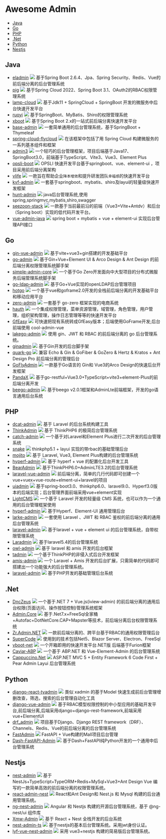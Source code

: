 # Awesome Admin

- [Java](#Java)
- [Go](#Go)
- [PHP](#PHP)
- [.Net](#Net)
- [Python](#Python)
- [Nestjs](#Nestjs)

## Java

- [eladmin](https://github.com/elunez/eladmin) ![](https://img.shields.io/github/stars/elunez/eladmin.svg?style=social&label=Star) 基于Spring Boot 2.6.4、Jpa、Spring Security、Redis、Vue的前后端分离的后台管理系统
- [pig](https://github.com/pig-mesh/pig) ![](https://img.shields.io/github/stars/pig-mesh/pig.svg?style=social&label=Star) 基于Spring Cloud 2022、Spring Boot 3.1、OAuth2的RBAC权限管理系统
- [lamp-cloud](https://github.com/dromara/lamp-cloud) ![](https://img.shields.io/github/stars/dromara/lamp-cloud.svg?style=social&label=Star) 基于Jdk11 + SpringCloud + SpringBoot 开发的微服务中后台快速开发平台
- [ruoyi](https://github.com/yangzongzhuan/RuoYi) ![](https://img.shields.io/github/stars/yangzongzhuan/RuoYi.svg?style=social&label=Star) 基于SpringBoot、MyBatis、Shiro的权限管理系统
- [xboot](https://github.com/Exrick/xboot) ![](https://img.shields.io/github/stars/Exrick/xboot.svg?style=social&label=Star) 基于Spring Boot 2.x的一站式前后端分离快速开发平台
- [base-admin](https://github.com/huanzi-qch/base-admin) ![](https://img.shields.io/github/stars/huanzi-qch/base-admin.svg?style=social&label=Star) 一套简单通用的后台管理系统，基于SpringBoot + Thymeleaf
- [spring-cloud-flycloud](https://github.com/mxdldev/spring-cloud-flycloud) ![](https://img.shields.io/github/stars/mxdldev/spring-cloud-flycloud.svg?style=social&label=Star) 在该框架中包括了用 Spring Cloud 构建微服务的一系列基本组件和框架
- [admin3](https://github.com/cjbi/admin3) ![](https://img.shields.io/github/stars/cjbi/admin3.svg?style=social&label=Star) 一个轻巧的后台管理框架，项目后端基于Java17、SpringBoot3.0，前端基于TypeScript、Vite3、Vue3、Element Plus
- [opsli-boot](https://github.com/hiparker/opsli-boot) ![](https://img.shields.io/github/stars/hiparker/opsli-boot.svg?style=social&label=Star) OPSLI 快速开发平台基于springboot、vue、element-ui ，项目采用前后端分离架构
- [vlife](https://github.com/wwwlike/vlife) ![](https://img.shields.io/github/stars/wwwlike/vlife.svg?style=social&label=Star) 一款旨在帮助企业`降本增效`和提升研发团队`幸福感`的快速开发平台
- [kvf-admin](https://github.com/kalvinGit/kvf-admin) ![](https://img.shields.io/github/stars/kalvinGit/kvf-admin.svg?style=social&label=Star) 一套基于springboot、mybatis、shiro及layui的轻量级快速开发框架
- [hunt-admin](https://github.com/Ouyangan/hunt-admin) ![](https://img.shields.io/github/stars/Ouyangan/hunt-admin.svg?style=social&label=Star) java后台管理系统,使用spring,springmvc,mybatis,shiro,swagger
- [seezoon-stack](https://github.com/734839030/seezoon-stack) ![](https://img.shields.io/github/stars/734839030/seezoon-stack.svg?style=social&label=Star) 一款基于当前最前沿的前端（Vue3+Vite+Antdv）和后台（Spring boot）实现的低代码开发平台。
- [vue-admin-java](https://github.com/lmxdawn/vue-admin-java) ![](https://img.shields.io/github/stars/lmxdawn/vue-admin-java.svg?style=social&label=Star) spring boot + mybatis + vue + element-ui 实现后台管理API接口
	

## Go
- [gin-vue-admin](https://github.com/flipped-aurora/gin-vue-admin) ![](https://img.shields.io/github/stars/flipped-aurora/gin-vue-admin.svg?style=social&label=Star) 基于vite+vue3+gin搭建的开发基础平台
- [go-admin](https://github.com/go-admin-team/go-admin) ![](https://img.shields.io/github/stars/go-admin-team/go-admin.svg?style=social&label=Star) 基于Gin+Vue+Element UI & Arco Design & Ant Design 的前后端分离权限管理系统脚手架
- [simple-admin-core](https://github.com/suyuan32/simple-admin-core) ![](https://img.shields.io/github/stars/suyuan32/simple-admin-core.svg?style=social&label=Star) 一个基于Go Zero开发面向中大型项目的分布式微服务后端管理系统脚手架
- [go-ldap-admin](https://github.com/eryajf/go-ldap-admin) ![](https://img.shields.io/github/stars/eryajf/go-ldap-admin.svg?style=social&label=Star) 基于Go+Vue实现的openLDAP后台管理项目
- [hotgo](https://github.com/bufanyun/hotgo) ![](https://img.shields.io/github/stars/bufanyun/hotgo.svg?style=social&label=Star) 一个基于vue和goframe2.0开发的全栈前后端分离的开发基础平台和移动应用平台
- [zero-admin](https://github.com/feihua/zero-admin) ![](https://img.shields.io/github/stars/feihua/zero-admin.svg?style=social&label=Star) 一套基于 go-zero 框架实现的电商系统
- [hauth](https://github.com/hzwy23/hauth) ![](https://img.shields.io/github/stars/hzwy23/hauth.svg?style=social&label=Star) 一个集成权限管理，菜单资源管理，域管理，角色管理，用户管理，组织架构管理，操作日志管理等等的快速开发平台
- [GfEasy](https://github.com/jasonLaw1015/GfEasy) ![](https://img.shields.io/github/stars/jasonLaw1015/GfEasy.svg?style=social&label=Star) 可快速把现有系统转成GfEasy版本；后端使用GoFrame开发;后台前端使用 cool-admin-vue
- [lakego-admin](https://github.com/deatil/lakego-admin) ![](https://img.shields.io/github/stars/deatil/lakego-admin.svg?style=social&label=Star) 使用 gin、JWT 和 RBAC 的前后端分离的 go 后台管理系统。
- [ginadmin](https://github.com/gphper/ginadmin) ![](https://img.shields.io/github/stars/gphper/ginadmin.svg?style=social&label=Star) 基于Gin开发的后台脚手架
- [quark-go](https://github.com/quarkcloudio/quark-go) ![](https://img.shields.io/github/stars/quarkcloudio/quark-go.svg?style=social&label=Star) 兼容 Echo & Gin & GoFiber & GoZero & Hertz & Kratos + Ant Design Pro 前后端分离的管理后台
- [GoFlyAdmin](https://github.com/huanglishi/GoFlyAdmin) ![](https://img.shields.io/github/stars/huanglishi/GoFlyAdmin.svg?style=social&label=Star) 一款基于Go语言的 Gin和 Vue3的Arco Design的快速后台开发框架
- [PandaX](https://github.com/PandaXGO/PandaX) ![](https://img.shields.io/github/stars/PandaXGO/PandaX.svg?style=social&label=Star) 基于go-restful+Vue3.0+TypeScript+vite3+element-Plus的前后端分离开发
- [beego-admin](https://github.com/yuxingfei/beego-admin) ![](https://img.shields.io/github/stars/yuxingfei/beego-admin.svg?style=social&label=Star) 基于beego v2.0.1框架和AdminLte前端框架，开发的go语言通用后台系统

	

## PHP
- [dcat-admin](https://github.com/jqhph/dcat-admin) ![](https://img.shields.io/github/stars/jqhph/dcat-admin.svg?style=social&label=Star) 基于 Laravel 的后台系统构建工具
- [ThinkAdmin](https://github.com/zoujingli/ThinkAdmin) ![](https://img.shields.io/github/stars/zoujingli/ThinkAdmin.svg?style=social&label=Star) 基于 ThinkPHP6 的极简后台管理系统
- [catch-admin](https://github.com/JaguarJack/catch-admin) ![](https://img.shields.io/github/stars/JaguarJack/catch-admin.svg?style=social&label=Star) 一个基于对Laravel和Element Plus进行二次开发的后台管理系统
- [snake](https://github.com/nick-bai/snake) ![](https://img.shields.io/github/stars/nick-bai/snake.svg?style=social&label=Star) thinkphp5.1 + layui 实现的带rbac的基础管理后台
- [mojito](https://github.com/moell-peng/mojito) ![](https://img.shields.io/github/stars/moell-peng/mojito.svg?style=social&label=Star) 基于 Laravel, Vue3, Element Plus构建的后台管理系统
- [hyperf-admin](https://github.com/hyperf-admin/hyperf-admin) ![](https://img.shields.io/github/stars/hyperf-admin/hyperf-admin.svg?style=social&label=Star) 基于 hyperf + vue 的配置化后台开发工具
- [BearAdmin](https://github.com/yupoxiong/BearAdmin)	 ![](https://img.shields.io/github/stars/yupoxiong/BearAdmin.svg?style=social&label=Star) 基于ThinkPHP6.0+AdminLTE3.2的后台管理系统
- [laravel-vue-admin](https://github.com/SmallRuralDog/laravel-vue-admin) ![](https://img.shields.io/github/stars/SmallRuralDog/laravel-vue-admin.svg?style=social&label=Star) 前后端分离，简单的几行代码即可创建一个vue+vuex+vue-route+elment-ui+laravel的项目
- [uiadmin](https://github.com/ijry/uiadmin) ![](https://img.shields.io/github/stars/ijry/uiadmin.svg?style=social&label=Star) 基于spring-boot3.0、thinkphp6.0、laravel9.0、Hyperf3.0版本的后端实现；后台管理界面前端采用vue+element实现
- [LightCMS](https://github.com/eddy8/LightCMS) ![](https://img.shields.io/github/stars/eddy8/LightCMS.svg?style=social&label=Star) 一个基于 Laravel 开发的轻量级 CMS 系统，也可以作为一个通用的后台管理框架使用
- [hyperf-admin](https://github.com/penghcheng/hyperf-admin)	 ![](https://img.shields.io/github/stars/penghcheng/hyperf-admin.svg?style=social&label=Star) 基于Hyperf、Element-UI 通用管理后台
- [larke-admin](https://github.com/deatil/larke-admin) ![](https://img.shields.io/github/stars/deatil/larke-admin.svg?style=social&label=Star) 一套使用 Laravel 、JWT 和 RBAC 鉴权的前后端分离的通用后台管理系统
- [laravel-admin](https://github.com/jack15083/laravel-admin) ![](https://img.shields.io/github/stars/jack15083/laravel-admin.svg?style=social&label=Star) 基于laravel + vue + element ui 的后台管理系统，自带权限管理系统
- [Laradmin](https://github.com/DukeAnn/Laradmin) ![](https://img.shields.io/github/stars/DukeAnn/Laradmin.svg?style=social&label=Star) 基于laravel5.4的后台管理系统
- [owl-admin](https://github.com/Slowlyo/owl-admin) ![](https://img.shields.io/github/stars/Slowlyo/owl-admin.svg?style=social&label=Star) 基于 laravel 和 amis 开发的后台框架
- [tadmin](https://github.com/leeqvip/tadmin) ![](https://img.shields.io/github/stars/leeqvip/tadmin.svg?style=social&label=Star) 一个基于ThinkPHP的非侵入式后台开发框架
- [amis-admin](https://github.com/SmallRuralDog/amis-admin) ![](https://img.shields.io/github/stars/SmallRuralDog/amis-admin.svg?style=social&label=Star) 一个 Laravel + Amis 开发的后台扩展，只需简单的代码即可搭建出一个功能强大的后台管理系统。
- [laravel-admin](https://github.com/wdjisn/laravel-admin) ![](https://img.shields.io/github/stars/wdjisn/laravel-admin.svg?style=social&label=Star) 基于PHP开发的基础管理后台系统


## .Net
- [DncZeus](https://github.com/lampo1024/DncZeus) ![](https://img.shields.io/github/stars/lampo1024/DncZeus.svg?style=social&label=Star) 一个基于.NET 7 + Vue.js(iview-admin) 的前后端分离的通用后台权限(页面访问、操作按钮控制)管理系统框架
- [Admin.Core](https://github.com/zhontai/Admin.Core) ![](https://img.shields.io/github/stars/zhontai/Admin.Core.svg?style=social&label=Star) 基于.Net7.x+FreeSql全家桶+Autofac+DotNetCore.CAP+Mapster等技术，前后端分离后台权限管理系统
- [Zr.Admin.NET](https://github.com/izhaorui/Zr.Admin.NET) ![](https://img.shields.io/github/stars/izhaorui/Zr.Admin.NET.svg?style=social&label=Star) 一款前后端分离的、跨平台基于RBAC的通用权限管理后台
- [SuperCode](https://github.com/zhontai/SuperCode) ![](https://img.shields.io/github/stars/zhontai/SuperCode.svg?style=social&label=Star) 使用到的技术包括Net5、Blazor Server、Electron、FreeSql
- [vboot-net](https://github.com/zsvg-com/vboot-net) ![](https://img.shields.io/github/stars/zsvg-com/vboot-net.svg?style=social&label=Star) 一个开箱即用的快速开发平台.NET版 后端基于Furion框架
- [Caviar-ABP](https://github.com/BeiYinZhiNian/Caviar-ABP) ![](https://img.shields.io/github/stars/BeiYinZhiNian/Caviar-ABP.svg?style=social&label=Star) 一个基于 ABP.NET 和 Vue-Element-Admin 的后台管理系统
- [Cappuccino.Net](https://github.com/lienpiao/Cappuccino.Net) ![](https://img.shields.io/github/stars/lienpiao/Cappuccino.Net.svg?style=social&label=Star) ASP.NET MVC 5 + Entity Framework 6 Code First + Pear Admin Layui 后台管理系统


## Python
- [django-react-tyadmin](https://github.com/mtianyan/django-react-tyadmin) ![](https://img.shields.io/github/stars/mtianyan/django-react-tyadmin.svg?style=social&label=Star) 类似 xadmin 的基于Model 快速生成前后台管理增删改查，筛选，搜索的后台管理自动化工具
- [django-vue-admin](https://github.com/caoqianming/django-vue-admin) ![](https://img.shields.io/github/stars/caoqianming/django-vue-admin.svg?style=social&label=Star) 基于RBAC模型权限控制的中小型应用的基础开发平台,前后端分离,后端采用django+django-rest-framework,前端采用vue+ElementUI
- [drf_admin](https://github.com/TianPangJi/drf_admin) ![](https://img.shields.io/github/stars/TianPangJi/drf_admin.svg?style=social&label=Star) 项目基于Django、Django REST framework（DRF）、Channels、Redis、Vue的前后端分离的后台管理系统
- [FastAdmin](https://github.com/wxy2077/FastAdmin) ![](https://img.shields.io/github/stars/wxy2077/FastAdmin.svg?style=social&label=Star)  FastAPI + Vue构建的Mall项目后台管理
- [Dash-FastAPI-Admin](https://github.com/insistence/Dash-FastAPI-Admin) ![](https://img.shields.io/github/stars/insistence/Dash-FastAPI-Admin.svg?style=social&label=Star) 基于Dash+FastAPI纯Python开发的一个通用中后台管理系统


## Nestjs
- [nest-admin](https://github.com/buqiyuan/nest-admin) ![](https://img.shields.io/github/stars/buqiyuan/nest-admin.svg?style=social&label=Star) 基于NestJs+TypeScript+TypeORM+Redis+MySql+Vue3+Ant Design Vue 编写的一款简单高效的前后端分离的权限管理系统。
- [react-admin-nest](https://github.com/weiqinke/react-admin-nest) ![](https://img.shields.io/github/stars/weiqinke/react-admin-nest.svg?style=social&label=Star) React和Ant Design和 Nest.js 和 Mysql 构建的后台通用管理系统。
- [ng-nest-admin](https://github.com/NG-NEST/ng-nest-admin) ![](https://img.shields.io/github/stars/NG-NEST/ng-nest-admin.svg?style=social&label=Star) Angular 和 Nestjs 构建的开源后台管理系统，基于 @ng-nest/ui 组件库
- [Xmw-Admin](https://github.com/baiwumm/Xmw-Admin) ![](https://img.shields.io/github/stars/baiwumm/Xmw-Admin.svg?style=social&label=Star) 基于 React + Nest 全栈开发的后台系统
- [nest-admin-ts](https://github.com/zhang771/nest-admin-ts) ![](https://img.shields.io/github/stars/zhang771/nest-admin-ts.svg?style=social&label=Star) 基于nestjs的基本后台管理系统。采用jwt身份认证。
- [lyf-vue-nest-admin](https://github.com/luyf1995/lyf-vue-nest-admin) ![](https://img.shields.io/github/stars/luyf1995/lyf-vue-nest-admin.svg?style=social&label=Star) 采用 vue3+nestjs 构建的简易版后台管理系统。
